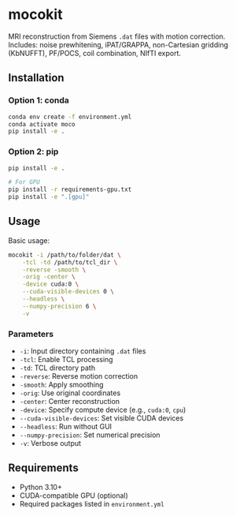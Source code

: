 # mocokit

MRI reconstruction from Siemens `.dat` files with motion correction.
Includes: noise prewhitening, iPAT/GRAPPA, non-Cartesian gridding (KbNUFFT), PF/POCS, coil combination, NIfTI export.

## Installation

### Option 1: conda
```bash
conda env create -f environment.yml
conda activate moco
pip install -e .
```

### Option 2: pip
```bash
pip install -e .

# For GPU
pip install -r requirements-gpu.txt
pip install -e ".[gpu]"
```

## Usage

Basic usage:
```bash
mocokit -i /path/to/folder/dat \
    -tcl -td /path/to/tcl_dir \
    -reverse -smooth \
    -orig -center \
    -device cuda:0 \
    --cuda-visible-devices 0 \
    --headless \
    --numpy-precision 6 \
    -v
```

### Parameters

- `-i`: Input directory containing `.dat` files
- `-tcl`: Enable TCL processing
- `-td`: TCL directory path
- `-reverse`: Reverse motion correction
- `-smooth`: Apply smoothing
- `-orig`: Use original coordinates
- `-center`: Center reconstruction
- `-device`: Specify compute device (e.g., `cuda:0`, `cpu`)
- `--cuda-visible-devices`: Set visible CUDA devices
- `--headless`: Run without GUI
- `--numpy-precision`: Set numerical precision
- `-v`: Verbose output

## Requirements

- Python 3.10+
- CUDA-compatible GPU (optional)
- Required packages listed in `environment.yml`

